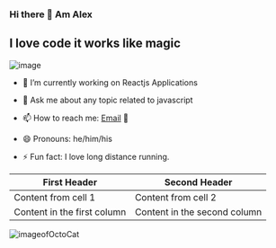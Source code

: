### Hi there 👋 Am Alex

## I love code it works like magic
![image](https://octodex.github.com/images/NUX_Octodex.gif)

- 🔭 I’m currently working on Reactjs Applications

- 💬 Ask me about any topic related to javascript 
- 📫 How to reach me: [Email](mailto:alexmuriukimaina254@gmail.com) 📧
- 😄 Pronouns: he/him/his
- ⚡ Fun fact: I love long distance running.

First Header | Second Header
------------ | -------------
Content from cell 1 | Content from cell 2
Content in the first column | Content in the second column
![imageofOctoCat](https://octodex.github.com/images/mona-the-rivetertocat.png)
